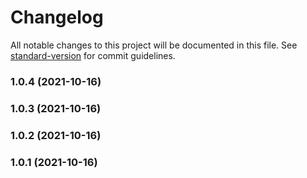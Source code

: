 # Changelog

All notable changes to this project will be documented in this file. See [standard-version](https://github.com/conventional-changelog/standard-version) for commit guidelines.

### 1.0.4 (2021-10-16)

### 1.0.3 (2021-10-16)

### 1.0.2 (2021-10-16)

### 1.0.1 (2021-10-16)

